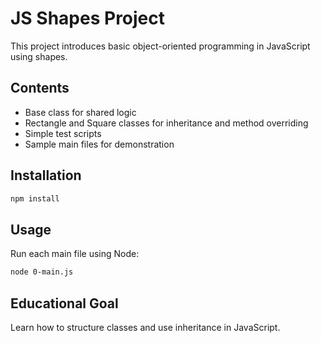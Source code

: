 # JS Shapes Project

 This project introduces basic object-oriented programming in JavaScript using shapes.

## Contents
 - Base class for shared logic
 - Rectangle and Square classes for inheritance and method overriding
 - Simple test scripts
 - Sample main files for demonstration

## Installation
 ```sh
 npm install
 ```

## Usage
 Run each main file using Node:
 ```sh
 node 0-main.js
 ```

## Educational Goal
  Learn how to structure classes and use inheritance in JavaScript.
 
